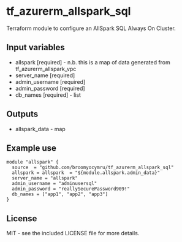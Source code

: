 # tf_azurerm_allspark_sql
Terraform module to configure an AllSpark SQL Always On Cluster.

## Input variables
  * allspark [required] - n.b. this is a map of data generated from tf_azurerm_allspark_vpc
  * server_name [required]
  * admin_username [required]
  * admin_password [required]
  * db_names [required] - list


## Outputs
  * allspark_data - map


## Example use

    module "allspark" {
      source  = "github.com/broomyocymru/tf_azurerm_allspark_sql"
      allspark = allspark  = "${module.allspark.admin_data}"
      server_name = "allspark"
      admin_username = "adminusersql"
      admin_password = "reallySecurePassword909!"
      db_names = ["app1", "app2", "app3"]
    }


## License

MIT - see the included LICENSE file for more details.
